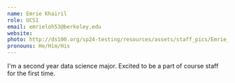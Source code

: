 ```yaml
---
name: Emrie Khairil
role: UCS1
email: emrieloh53@berkeley.edu
website:
photo: http://ds100.org/sp24-testing/resources/assets/staff_pics/Emrie_Khairil.png
pronouns: He/Him/His
---
```


I'm a second year data science major. Excited to be a part of course staff for the first time.
